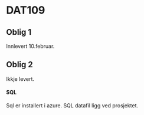 # DAT109
## Oblig 1
Innlevert 10.februar.

## Oblig 2
Ikkje levert.
#### SQL
Sql er installert i azure. SQL datafil ligg ved prosjektet.
